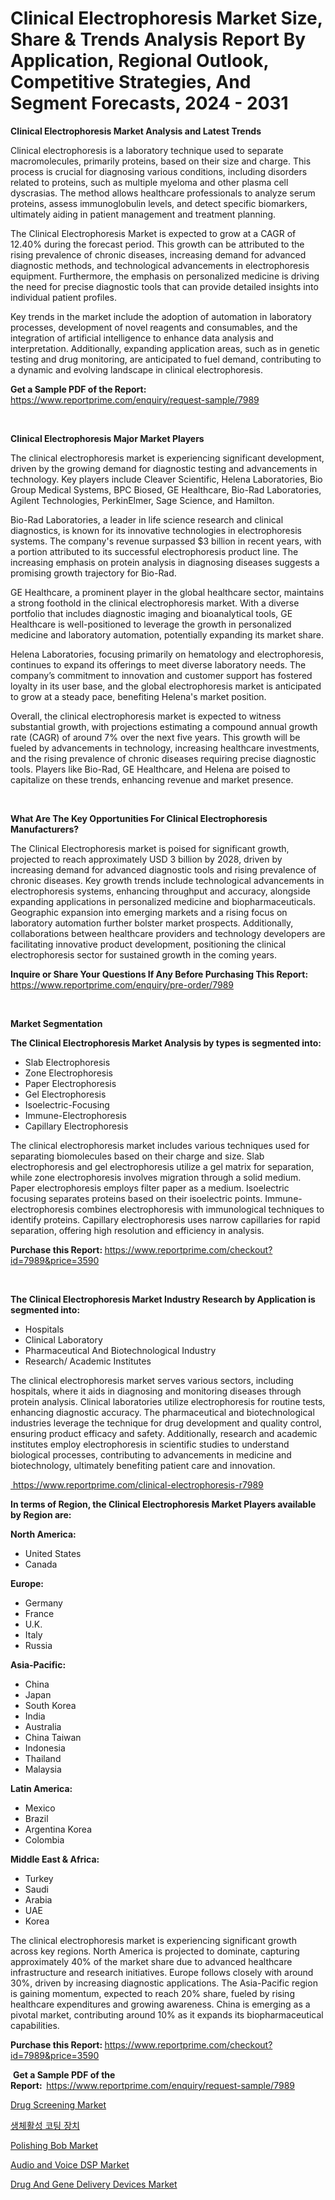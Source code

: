 <p><h1>Clinical Electrophoresis Market Size, Share & Trends Analysis Report By Application, Regional Outlook, Competitive Strategies, And Segment Forecasts, 2024 - 2031</h1></p><p><strong>Clinical Electrophoresis Market Analysis and Latest Trends</strong></p>
<p><p>Clinical electrophoresis is a laboratory technique used to separate macromolecules, primarily proteins, based on their size and charge. This process is crucial for diagnosing various conditions, including disorders related to proteins, such as multiple myeloma and other plasma cell dyscrasias. The method allows healthcare professionals to analyze serum proteins, assess immunoglobulin levels, and detect specific biomarkers, ultimately aiding in patient management and treatment planning.</p><p>The Clinical Electrophoresis Market is expected to grow at a CAGR of 12.40% during the forecast period. This growth can be attributed to the rising prevalence of chronic diseases, increasing demand for advanced diagnostic methods, and technological advancements in electrophoresis equipment. Furthermore, the emphasis on personalized medicine is driving the need for precise diagnostic tools that can provide detailed insights into individual patient profiles.</p><p>Key trends in the market include the adoption of automation in laboratory processes, development of novel reagents and consumables, and the integration of artificial intelligence to enhance data analysis and interpretation. Additionally, expanding application areas, such as in genetic testing and drug monitoring, are anticipated to fuel demand, contributing to a dynamic and evolving landscape in clinical electrophoresis.</p></p>
<p><strong>Get a Sample PDF of the Report:&nbsp;</strong> <a href="https://www.reportprime.com/enquiry/request-sample/7989">https://www.reportprime.com/enquiry/request-sample/7989</a></p>
<p>&nbsp;</p>
<p><strong>Clinical Electrophoresis Major Market Players</strong></p>
<p><p>The clinical electrophoresis market is experiencing significant development, driven by the growing demand for diagnostic testing and advancements in technology. Key players include Cleaver Scientific, Helena Laboratories, Bio Group Medical Systems, BPC Biosed, GE Healthcare, Bio-Rad Laboratories, Agilent Technologies, PerkinElmer, Sage Science, and Hamilton. </p><p>Bio-Rad Laboratories, a leader in life science research and clinical diagnostics, is known for its innovative technologies in electrophoresis systems. The company's revenue surpassed $3 billion in recent years, with a portion attributed to its successful electrophoresis product line. The increasing emphasis on protein analysis in diagnosing diseases suggests a promising growth trajectory for Bio-Rad.</p><p>GE Healthcare, a prominent player in the global healthcare sector, maintains a strong foothold in the clinical electrophoresis market. With a diverse portfolio that includes diagnostic imaging and bioanalytical tools, GE Healthcare is well-positioned to leverage the growth in personalized medicine and laboratory automation, potentially expanding its market share.</p><p>Helena Laboratories, focusing primarily on hematology and electrophoresis, continues to expand its offerings to meet diverse laboratory needs. The company’s commitment to innovation and customer support has fostered loyalty in its user base, and the global electrophoresis market is anticipated to grow at a steady pace, benefiting Helena's market position.</p><p>Overall, the clinical electrophoresis market is expected to witness substantial growth, with projections estimating a compound annual growth rate (CAGR) of around 7% over the next five years. This growth will be fueled by advancements in technology, increasing healthcare investments, and the rising prevalence of chronic diseases requiring precise diagnostic tools. Players like Bio-Rad, GE Healthcare, and Helena are poised to capitalize on these trends, enhancing revenue and market presence.</p></p>
<p>&nbsp;</p>
<p><strong>What Are The Key Opportunities For Clinical Electrophoresis Manufacturers?</strong></p>
<p><p>The Clinical Electrophoresis market is poised for significant growth, projected to reach approximately USD 3 billion by 2028, driven by increasing demand for advanced diagnostic tools and rising prevalence of chronic diseases. Key growth trends include technological advancements in electrophoresis systems, enhancing throughput and accuracy, alongside expanding applications in personalized medicine and biopharmaceuticals. Geographic expansion into emerging markets and a rising focus on laboratory automation further bolster market prospects. Additionally, collaborations between healthcare providers and technology developers are facilitating innovative product development, positioning the clinical electrophoresis sector for sustained growth in the coming years.</p></p>
<p><strong>Inquire or Share Your Questions If Any Before Purchasing This Report:</strong> <a href="https://www.reportprime.com/enquiry/pre-order/7989">https://www.reportprime.com/enquiry/pre-order/7989</a></p>
<p>&nbsp;</p>
<p><strong>Market Segmentation</strong></p>
<p><strong>The Clinical Electrophoresis Market Analysis by types is segmented into:</strong></p>
<p><ul><li>Slab Electrophoresis</li><li>Zone Electrophoresis</li><li>Paper Electrophoresis</li><li>Gel Electrophoresis</li><li>Isoelectric-Focusing</li><li>Immune-Electrophoresis</li><li>Capillary Electrophoresis</li></ul></p>
<p><p>The clinical electrophoresis market includes various techniques used for separating biomolecules based on their charge and size. Slab electrophoresis and gel electrophoresis utilize a gel matrix for separation, while zone electrophoresis involves migration through a solid medium. Paper electrophoresis employs filter paper as a medium. Isoelectric focusing separates proteins based on their isoelectric points. Immune-electrophoresis combines electrophoresis with immunological techniques to identify proteins. Capillary electrophoresis uses narrow capillaries for rapid separation, offering high resolution and efficiency in analysis.</p></p>
<p><strong>Purchase this Report:&nbsp;</strong><a href="https://www.reportprime.com/checkout?id=7989&price=3590">https://www.reportprime.com/checkout?id=7989&price=3590</a></p>
<p>&nbsp;</p>
<p><strong>The Clinical Electrophoresis Market Industry Research by Application is segmented into:</strong></p>
<p><ul><li>Hospitals</li><li>Clinical Laboratory</li><li>Pharmaceutical And Biotechnological Industry</li><li>Research/ Academic Institutes</li></ul></p>
<p><p>The clinical electrophoresis market serves various sectors, including hospitals, where it aids in diagnosing and monitoring diseases through protein analysis. Clinical laboratories utilize electrophoresis for routine tests, enhancing diagnostic accuracy. The pharmaceutical and biotechnological industries leverage the technique for drug development and quality control, ensuring product efficacy and safety. Additionally, research and academic institutes employ electrophoresis in scientific studies to understand biological processes, contributing to advancements in medicine and biotechnology, ultimately benefiting patient care and innovation.</p></p>
<p><a href="https://www.reportprime.com/clinical-electrophoresis-r7989">&nbsp;https://www.reportprime.com/clinical-electrophoresis-r7989</a></p>
<p><strong>In terms of Region, the Clinical Electrophoresis Market Players available by Region are:</strong></p>
<p>
    <p> <strong> North America: </strong>
        <ul>
            <li>United States</li>
            <li>Canada</li>
        </ul>
        </p> 
    <p> <strong> Europe: </strong>
        <ul>
            <li>Germany</li>
            <li>France</li>
            <li>U.K.</li>
            <li>Italy</li>
            <li>Russia</li>
        </ul>
        </p> 
    <p> <strong> Asia-Pacific: </strong>
        <ul>
            <li>China</li>
            <li>Japan</li>
            <li>South Korea</li>
            <li>India</li>
            <li>Australia</li>
            <li>China Taiwan</li>
            <li>Indonesia</li>
            <li>Thailand</li>
            <li>Malaysia</li>
        </ul>
        </p> 
    <p> <strong> Latin America: </strong>
        <ul>
            <li>Mexico</li>
            <li>Brazil</li>
            <li>Argentina Korea</li>
            <li>Colombia</li>
        </ul>
        </p> 
    <p> <strong> Middle East & Africa: </strong>
        <ul>
            <li>Turkey</li>
            <li>Saudi</li>
            <li>Arabia</li>
            <li>UAE</li>
            <li>Korea</li>
        </ul>
    </p>
    </p>
<p><p>The clinical electrophoresis market is experiencing significant growth across key regions. North America is projected to dominate, capturing approximately 40% of the market share due to advanced healthcare infrastructure and research initiatives. Europe follows closely with around 30%, driven by increasing diagnostic applications. The Asia-Pacific region is gaining momentum, expected to reach 20% share, fueled by rising healthcare expenditures and growing awareness. China is emerging as a pivotal market, contributing around 10% as it expands its biopharmaceutical capabilities.</p></p>
<p><strong>Purchase this Report: </strong><a href="https://www.reportprime.com/checkout?id=7989&price=3590">https://www.reportprime.com/checkout?id=7989&price=3590</a></p>
<p>&nbsp;<strong>Get a Sample PDF of the Report:&nbsp;&nbsp;</strong><a href="https://www.reportprime.com/enquiry/request-sample/7989">https://www.reportprime.com/enquiry/request-sample/7989</a></p>
<p><strong></strong></p>
<p><p><a href="https://www.linkedin.com/pulse/how-drug-screening-market-evolve-growth-analysis-year-2024--watqf?trackingId=YcYf4uQzSQahMGhEwT6CMA%3D%3D">Drug Screening Market</a></p><p><a href="https://medium.com/@ixknzplk81/%EC%84%B8%EA%B3%84-bioactive-coating-devices-market-%EC%9D%80-2024%EC%97%90%EC%84%9C-2031%EB%A1%9C-%EC%97%B0%ED%8F%89%EA%B7%A0-%EC%A6%9D%EA%B0%80%EC%9C%A8%EC%9D%84-%EB%B3%B4%EC%9D%BC-%EA%B2%83%EC%9C%BC%EB%A1%9C-%EC%98%88%EC%83%81%EB%90%A9%EB%8B%88%EB%8B%A4-0756fa30b001?postPublishedType=initial">생체활성 코팅 장치</a></p><p><a href="https://issuu.com/reportprime-2/docs/polishing-bob-market-size-2030.pptx_00ef7d5b66fd3c">Polishing Bob Market</a></p><p><a href="https://medium.com/@bosdendes/audio-and-voice-dsp-market-overview-regional-outlook-and-competitive-strategies-on-audio-and-7d12b7ef7bcb">Audio and Voice DSP Market</a></p><p><a href="https://www.linkedin.com/pulse/global-perspectives-drug-gene-delivery-devices-market-trends-fin9f?trackingId=MiVTNPCoQy6sI6L%2BESXKWg%3D%3D">Drug And Gene Delivery Devices Market</a></p></p>